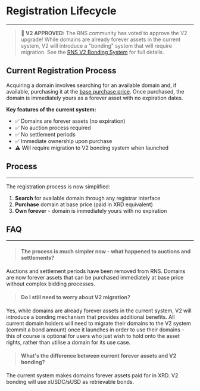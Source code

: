 # Registration Lifecycle

---

> **🎉 V2 APPROVED:** The RNS community has voted to approve the V2 upgrade! While domains are already forever assets in the current system, V2 will introduce a "bonding" system that will require migration. See the [RNS V2 Bonding System](wiki/registration/v2-bonding-system.md) for full details.

## Current Registration Process

Acquiring a domain involves searching for an available domain and, if available, purchasing it at the [base purchase price](wiki/registration/base-pricing.md). Once purchased, the domain is immediately yours as a forever asset with no expiration dates.

**Key features of the current system:**
- ✅ Domains are forever assets (no expiration)
- ✅ No auction process required
- ✅ No settlement periods
- ✅ Immediate ownership upon purchase
- ⚠️ Will require migration to V2 bonding system when launched

## Process

---

The registration process is now simplified:

1. **Search** for available domain through any registrar interface
2. **Purchase** domain at base price (paid in XRD equivalent)
3. **Own forever** - domain is immediately yours with no expiration

## FAQ

---

> #### The process is much simpler now - what happened to auctions and settlements?

Auctions and settlement periods have been removed from RNS. Domains are now forever assets that can be purchased immediately at base price without complex bidding processes.

> #### Do I still need to worry about V2 migration?

Yes, while domains are already forever assets in the current system, V2 will introduce a bonding mechanism that provides additional benefits. All current domain holders will need to migrate their domains to the V2 system (commit a bond amount) once it launches in order to use their domains - this of course is optional for users who just wish to hold onto the asset rights, rather than utilise a domain for its use case.

> #### What's the difference between current forever assets and V2 bonding?

The current system makes domains forever assets paid for in XRD. V2 bonding will use xUSDC/sUSD as retrievable bonds.